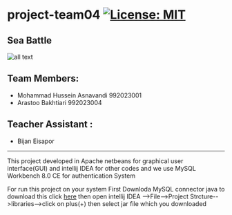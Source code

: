 # project-team04 [![License: MIT](https://img.shields.io/badge/License-MIT-yellow.svg)](https://opensource.org/licenses/MIT)
## Sea Battle
![all text](https://games.lol/wp-content/uploads/2021/01/naval-warfare-simulations.jpg)
## Team Members:
+ Mohammad Hussein Asnavandi 992023001
+ Arastoo Bakhtiari 992023004
## Teacher Assistant :
+ Bijan Eisapor
---
 This project developed in Apache netbeans for graphical user interface(GUI) and intellij IDEA for other codes
 and we use MySQL Workbench 8.0 CE for authentication System
 
 For run this project on your system First Downloda MySQL connector java
 to download this click [here](https://search.maven.org/artifact/mysql/mysql-connector-java/8.0.24/jar)
 then open intellij IDEA -->File-->Project Strcture-->libraries-->click on plus(+)
 then select jar file which you downloaded


